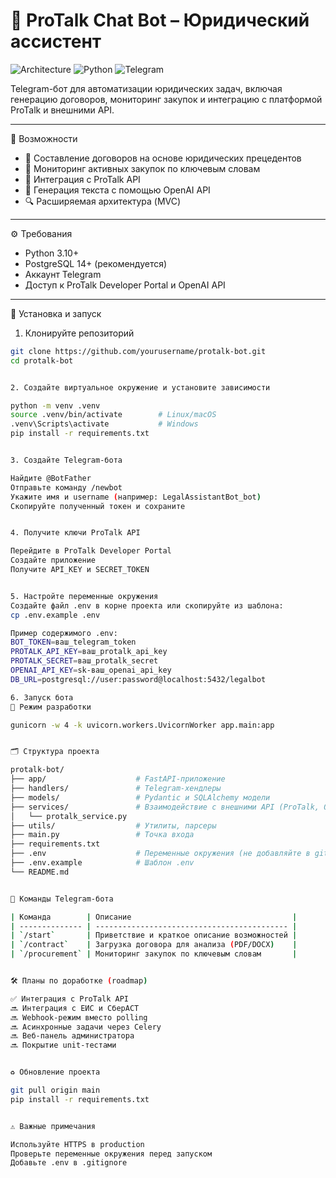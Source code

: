 # 🤖 ProTalk Chat Bot – Юридический ассистент

![Architecture](https://img.shields.io/badge/Architecture-MVC-brightgreen)
![Python](https://img.shields.io/badge/Python-3.10%2B-blue)
![Telegram](https://img.shields.io/badge/Telegram%20Bot-API%20v20.0-blue)

Telegram-бот для автоматизации юридических задач, включая генерацию договоров, мониторинг закупок и интеграцию с платформой ProTalk и внешними API.

---

📌 Возможности

- 📄 Составление договоров на основе юридических прецедентов  
- 🛒 Мониторинг активных закупок по ключевым словам  
- 🔗 Интеграция с ProTalk API  
- 🧠 Генерация текста с помощью OpenAI API  
- 🔍 Расширяемая архитектура (MVC)

---

⚙️ Требования

- Python 3.10+
- PostgreSQL 14+ (рекомендуется)
- Аккаунт Telegram
- Доступ к ProTalk Developer Portal и OpenAI API

---

🚀 Установка и запуск

1. Клонируйте репозиторий

```bash
git clone https://github.com/yourusername/protalk-bot.git
cd protalk-bot


2. Создайте виртуальное окружение и установите зависимости

python -m venv .venv
source .venv/bin/activate        # Linux/macOS
.venv\Scripts\activate           # Windows
pip install -r requirements.txt


3. Создайте Telegram-бота

Найдите @BotFather
Отправьте команду /newbot
Укажите имя и username (например: LegalAssistantBot_bot)
Скопируйте полученный токен и сохраните


4. Получите ключи ProTalk API

Перейдите в ProTalk Developer Portal
Создайте приложение
Получите API_KEY и SECRET_TOKEN


5. Настройте переменные окружения
Создайте файл .env в корне проекта или скопируйте из шаблона:
cp .env.example .env

Пример содержимого .env:
BOT_TOKEN=ваш_telegram_token
PROTALK_API_KEY=ваш_protalk_api_key
PROTALK_SECRET=ваш_protalk_secret
OPENAI_API_KEY=sk-ваш_openai_api_key
DB_URL=postgresql://user:password@localhost:5432/legalbot

6. Запуск бота
🔧 Режим разработки

gunicorn -w 4 -k uvicorn.workers.UvicornWorker app.main:app


🗂 Структура проекта

protalk-bot/
├── app/                    # FastAPI-приложение
├── handlers/               # Telegram-хендлеры
├── models/                 # Pydantic и SQLAlchemy модели
├── services/               # Взаимодействие с внешними API (ProTalk, OpenAI)
│   └── protalk_service.py
├── utils/                  # Утилиты, парсеры
├── main.py                 # Точка входа
├── requirements.txt
├── .env                    # Переменные окружения (не добавляйте в git)
├── .env.example            # Шаблон .env
└── README.md


💬 Команды Telegram-бота

| Команда        | Описание                                    |
| -------------- | ------------------------------------------- |
| `/start`       | Приветствие и краткое описание возможностей |
| `/contract`    | Загрузка договора для анализа (PDF/DOCX)    |
| `/procurement` | Мониторинг закупок по ключевым словам       |


🛠 Планы по доработке (roadmap)

✅ Интеграция с ProTalk API
🔜 Интеграция с ЕИС и СберАСТ
🔜 Webhook-режим вместо polling
🔜 Асинхронные задачи через Celery
🔜 Веб-панель администратора
🔜 Покрытие unit-тестами


♻️ Обновление проекта

git pull origin main
pip install -r requirements.txt


⚠️ Важные примечания

Используйте HTTPS в production
Проверьте переменные окружения перед запуском
Добавьте .env в .gitignore


